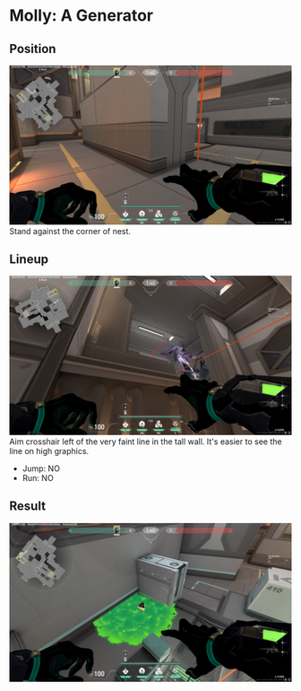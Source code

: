 # Molly: A Generator

## Position
![](./position.png)
Stand against the corner of nest.

## Lineup
![](./lineup.png)
Aim crosshair left of the very faint line in the tall wall.
It's easier to see the line on high graphics.
* Jump: NO
* Run: NO

## Result
![](./result.png)
